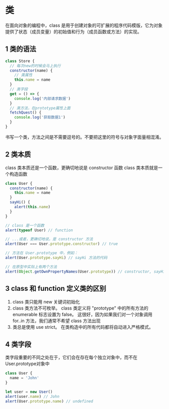 # 类

在面向对象的编程中，class 是用于创建对象的可扩展的程序代码模版，它为对象提供了状态（成员变量）的初始值和行为（成员函数或方法）的实现。

## 1 类的语法

```js
class Store {
  // 每次new的时候会马上执行
  constructor(name) {
    // 类属性
    this.name = name
  }
  // 类字段
  get = () => {
    console.log('内部请求数据')
  }
  // 类方法，在prototype属性上面
  fetchQuest() {
    console.log('获取数据1')
  }
}
```

书写一个类，方法之间是不需要逗号的。不要把这里的符号与对象字面量相混淆。

## 2 类本质

class 类本质还是一个函数，更确切地说是 constructor 函数
class 类本质就是一个构造函数

```js
class User {
  constructor(name) {
    this.name = name
  }
  sayHi() {
    alert(this.name)
  }
}

// class 是一个函数
alert(typeof User) // function

// ...或者，更确切地说，是 constructor 方法
alert(User === User.prototype.constructor) // true

// 方法在 User.prototype 中，例如：
alert(User.prototype.sayHi) // sayHi 方法的代码

// 在原型中实际上有两个方法
alert(Object.getOwnPropertyNames(User.prototype)) // constructor, sayHi
```

## 3 class 和 function 定义类的区别

1. class 类只能用 new 关键词初始化
2. class 类方法不可枚举。 class 类定义将 "prototype" 中的所有方法的 enumerable 标志设置为 false。
   这很好，因为如果我们对一个对象调用 for..in 方法，我们通常不希望 class 方法出现
3. 类总是使用 use strict。 在类构造中的所有代码都将自动进入严格模式。

## 4 类字段

类字段重要的不同之处在于，它们会在存在每个独立对象中，而不在 User.prototype对象中

```js
class User {
  name = 'John'
}

let user = new User()
alert(user.name) // John
alert(User.prototype.name) // undefined
```
